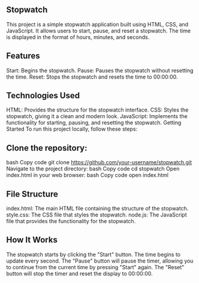 ## Stopwatch
This project is a simple stopwatch application built using HTML, CSS, and JavaScript. It allows users to start, pause, and reset a stopwatch. The time is displayed in the format of hours, minutes, and seconds.

## Features
Start: Begins the stopwatch.
Pause: Pauses the stopwatch without resetting the time.
Reset: Stops the stopwatch and resets the time to 00:00:00.

## Technologies Used
HTML: Provides the structure for the stopwatch interface.
CSS: Styles the stopwatch, giving it a clean and modern look.
JavaScript: Implements the functionality for starting, pausing, and resetting the stopwatch.
Getting Started
To run this project locally, follow these steps:

## Clone the repository:
bash
Copy code
git clone https://github.com/your-username/stopwatch.git
Navigate to the project directory:
bash
Copy code
cd stopwatch
Open index.html in your web browser:
bash
Copy code
open index.html

## File Structure
index.html: The main HTML file containing the structure of the stopwatch.
style.css: The CSS file that styles the stopwatch.
node.js: The JavaScript file that provides the functionality for the stopwatch.

## How It Works
The stopwatch starts by clicking the "Start" button. The time begins to update every second.
The "Pause" button will pause the timer, allowing you to continue from the current time by pressing "Start" again.
The "Reset" button will stop the timer and reset the display to 00:00:00.
